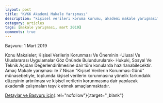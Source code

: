 ```yaml
---
layout: post
title: "KVKK Akademi Makale Yarışması"
description: "kişisel verileri koruma kurumu, akademi makale yarışması"
category: articles
tags: [makale yarışması, mart 2019]
comments: true
---
```


Başvuru: 1 Mart 2019

Konu
Makaleler; Kişisel Verilerin Korunması Ve Öneminin -Ulusal Ve Uluslararası Uygulamalar Göz Önünde Bulundurularak- Hukuki, Sosyal Ve Teknik Açıdan Değerlendirilmesine dair tüm konularda hazırlanabilecektir.
Amaç
Makale yarışması ile 7 Nisan “Kişisel Verilerin Korunması Günü” münasebetiyle, toplumda kişisel verilerin korunmasına yönelik farkındalık düzeyinin artırılması ve kişisel verilerin korunmasına dair yapılacak akademik çalışmaları teşvik etmek amaçlanmaktadır.


[Detaylar ve Başvuru için](https://www.kvkk.gov.tr/Icerik/5340/KVKK-Akademi-Makale-Yarismasi?utm_source=edebiyatyarismalari.com&utm_medium=affiliate){:rel="nofollow"}{:target="_blank"}